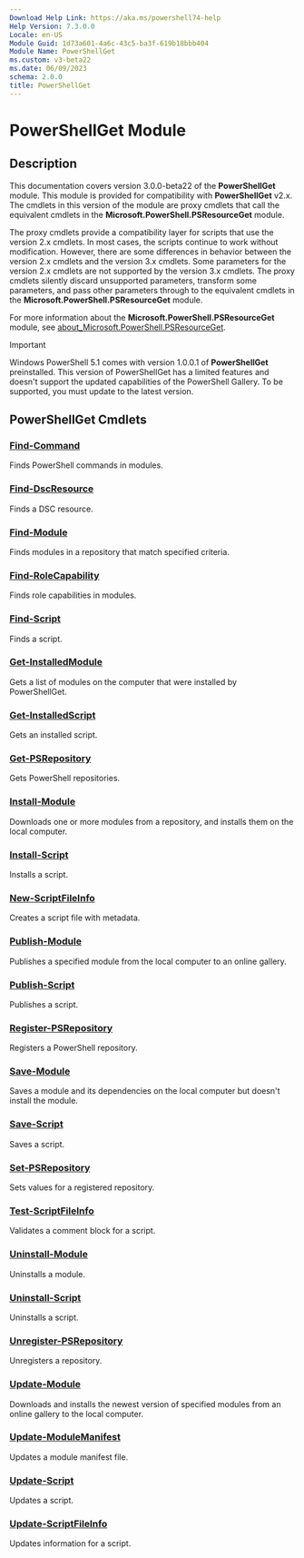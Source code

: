 ```yaml
---
Download Help Link: https://aka.ms/powershell74-help
Help Version: 7.3.0.0
Locale: en-US
Module Guid: 1d73a601-4a6c-43c5-ba3f-619b18bbb404
Module Name: PowerShellGet
ms.custom: v3-beta22
ms.date: 06/09/2023
schema: 2.0.0
title: PowerShellGet
---
```

# PowerShellGet Module

## Description

This documentation covers version 3.0.0-beta22 of the **PowerShellGet** module. This module is
provided for compatibility with **PowerShellGet** v2.x. The cmdlets in this version of the module
are proxy cmdlets that call the equivalent cmdlets in the **Microsoft.PowerShell.PSResourceGet**
module.

The proxy cmdlets provide a compatibility layer for scripts that use the version 2.x cmdlets. In
most cases, the scripts continue to work without modification. However, there are some differences
in behavior between the version 2.x cmdlets and the version 3.x cmdlets. Some parameters for the
version 2.x cmdlets are not supported by the version 3.x cmdlets. The proxy cmdlets silently discard
unsupported parameters, transform some parameters, and pass other parameters through to the
equivalent cmdlets in the **Microsoft.PowerShell.PSResourceGet** module.

For more information about the **Microsoft.PowerShell.PSResourceGet** module, see
[about_Microsoft.PowerShell.PSResourceGet](../microsoft.powershell.psresourceget/about/about_microsoft.powershell.psresourceget.md).

> [!IMPORTANT]
> Windows PowerShell 5.1 comes with version 1.0.0.1 of **PowerShellGet** preinstalled. This version
> of PowerShellGet has a limited features and doesn't support the updated capabilities of the
> PowerShell Gallery. To be supported, you must update to the latest version.

## PowerShellGet Cmdlets

### [Find-Command](Find-Command.md)
Finds PowerShell commands in modules.

### [Find-DscResource](Find-DscResource.md)
Finds a DSC resource.

### [Find-Module](Find-Module.md)
Finds modules in a repository that match specified criteria.

### [Find-RoleCapability](Find-RoleCapability.md)
Finds role capabilities in modules.

### [Find-Script](Find-Script.md)
Finds a script.

### [Get-InstalledModule](Get-InstalledModule.md)
Gets a list of modules on the computer that were installed by PowerShellGet.

### [Get-InstalledScript](Get-InstalledScript.md)
Gets an installed script.

### [Get-PSRepository](Get-PSRepository.md)
Gets PowerShell repositories.

### [Install-Module](Install-Module.md)
Downloads one or more modules from a repository, and installs them on the local computer.

### [Install-Script](Install-Script.md)
Installs a script.

### [New-ScriptFileInfo](New-ScriptFileInfo.md)
Creates a script file with metadata.

### [Publish-Module](Publish-Module.md)
Publishes a specified module from the local computer to an online gallery.

### [Publish-Script](Publish-Script.md)
Publishes a script.

### [Register-PSRepository](Register-PSRepository.md)
Registers a PowerShell repository.

### [Save-Module](Save-Module.md)
Saves a module and its dependencies on the local computer but doesn't install the module.

### [Save-Script](Save-Script.md)
Saves a script.

### [Set-PSRepository](Set-PSRepository.md)
Sets values for a registered repository.

### [Test-ScriptFileInfo](Test-ScriptFileInfo.md)
Validates a comment block for a script.

### [Uninstall-Module](Uninstall-Module.md)
Uninstalls a module.

### [Uninstall-Script](Uninstall-Script.md)
Uninstalls a script.

### [Unregister-PSRepository](Unregister-PSRepository.md)
Unregisters a repository.

### [Update-Module](Update-Module.md)
Downloads and installs the newest version of specified modules from an online gallery to the local computer.

### [Update-ModuleManifest](Update-ModuleManifest.md)
Updates a module manifest file.

### [Update-Script](Update-Script.md)
Updates a script.

### [Update-ScriptFileInfo](Update-ScriptFileInfo.md)
Updates information for a script.
